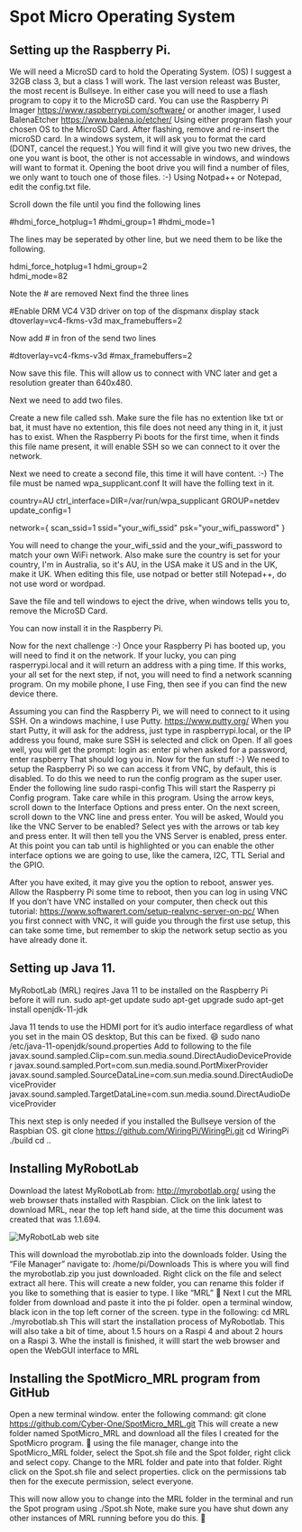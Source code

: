 # Spot Micro Operating System

## Setting up the Raspberry Pi.

We will need a MicroSD card to hold the Operating System. (OS) I suggest a 32GB class 3, but a class 1 will work.
The last version releast was Buster, the most recent is Bullseye.
In either case you will need to use a flash program to copy it to the MicroSD card.
You can use the Raspberry Pi Imager https://www.raspberrypi.com/software/ or another imager, 
I used BalenaEtcher https://www.balena.io/etcher/
Using either program flash your chosen OS to the MicroSD Card.
After flashing, remove and re-insert the microSD card. 
In a windows system, it will ask you to format the card (DONT, cancel the request.)
You will find it will give you two new drives, the one you want is boot, the other is not accessable in windows, and windows will want to format it.
Opening the boot drive you will find a number of files, we only want to touch one of those files. :-)
Using Notpad++ or Notepad, edit the config.txt file.

Scroll down the file until you find the following lines

#hdmi_force_hotplug=1
#hdmi_group=1
#hdmi_mode=1

The lines may be seperated by other line, but we need them to be like the following.

hdmi_force_hotplug=1
hdmi_group=2     
hdmi_mode=82

Note the # are removed
Next find the three lines

#Enable DRM VC4 V3D driver on top of the dispmanx display stack
dtoverlay=vc4-fkms-v3d
max_framebuffers=2

Now add # in fron of the send two lines

#dtoverlay=vc4-fkms-v3d
#max_framebuffers=2

Now save this file.
This will allow us to connect with VNC later and get a resolution greater than 640x480.

Next we need to add two files.

Create a new file called ssh.
Make sure the file has no extention like txt or bat, it must have no extention, this file does not need any thing in it, it just has to exist.
When the Raspberry Pi boots for the first time, when it finds this file name present, it will enable SSH so we can connect to  it over the network.

Next we need to create a second file, this time it will have content. :-)
The file must be named wpa_supplicant.conf
It will have the folling text in it.

country=AU
ctrl_interface=DIR=/var/run/wpa_supplicant GROUP=netdev
update_config=1

network={
scan_ssid=1
ssid="your_wifi_ssid"
psk="your_wifi_password"
}

You will need to change the your_wifi_ssid and the your_wifi_password to match your own WiFi network.
Also make sure the country is set for your country, I'm in Australia, so it's AU, in the USA make it US and in the UK, make it UK.
When editing this file, use notpad or better still Notepad++, do not use word or wordpad.

Save the file and tell windows to eject the drive, when windows tells you to, remove the MicroSD Card.

You can now install it in the Raspberry Pi.

Now for the next challenge :-)
Once your Raspberry Pi has booted up, you will need to find it on the network.
If your lucky, you can ping rasperrypi.local and it will return an address with a ping time.
If this works, your all set for the next step, if not, you will need to find a network scanning program.
On my mobile phone, I use Fing, then see if you can find the new device there.

Assuming you can find the Raspberry Pi, we will need to connect to it using SSH.
On a windows machine, I use Putty.
https://www.putty.org/
When you start Putty,  it will ask for the address, just type in raspberrypi.local, or the IP address you found, make sure SSH is selected and click on Open.
If all goes well, you will get the prompt:
login as:
enter pi
when asked for a password, enter
raspberry
That should log you in.
Now for the fun stuff :-)
We need to setup the Raspberry Pi so we can access it from VNC, by default, this is disabled.
To do this we need to run the config program as the super user.
Ender the following line
sudo raspi-config
This will start the Rasperry pi Config program.  Take care while in this program.
Using the arrow keys, scroll down to the Interface Options and press enter.
On the next screen, scroll down to the VNC line and press enter.
You will be asked, Would you like the VNC Server to be enabled?
Select yes with the arrows or tab key and press enter.
It will then tell you the VNS Server is enabled, press enter.
At this point you can tab until <Finish> is highlighted or you can enable the other interface options we are going to use, like the camera, I2C, TTL Serial and the GPIO.

After you have exited, it may give you the option to reboot, answer yes.
Allow the Raspberry Pi some time to reboot, then you can log in using VNC
If you don’t have VNC installed on your computer, then check out this tutorial: https://www.softwarert.com/setup-realvnc-server-on-pc/
When you first connect with VNC, it will guide you through the first use setup, this can take some time, but remember to skip the network setup sectio as you have already done it.

## Setting up Java 11.

MyRobotLab (MRL) reqires Java 11 to be installed on the Raspberry Pi before it will run.
sudo apt-get update
sudo apt-get upgrade
sudo apt-get install openjdk-11-jdk

Java 11 tends to use the HDMI port for it’s audio interface regardless of what you set in the main OS desktop,  But this can be fixed. 😄 
sudo nano /etc/java-11-openjdk/sound.properties
Add to following to the file
javax.sound.sampled.Clip=com.sun.media.sound.DirectAudioDeviceProvider
javax.sound.sampled.Port=com.sun.media.sound.PortMixerProvider
javax.sound.sampled.SourceDataLine=com.sun.media.sound.DirectAudioDeviceProvider
javax.sound.sampled.TargetDataLine=com.sun.media.sound.DirectAudioDeviceProvider

This next step is only needed if you installed the Bullseye version of the Raspbian OS.
git clone https://github.com/WiringPi/WiringPi.git
cd WiringPi
./build
cd ..


## Installing MyRobotLab

Download the latest MyRobotLab from:
http://myrobotlab.org/
using the web browser thats installed with Raspbian.
Click on the link latest to download MRL, near the top left hand side, at the time this document was created that was 1.1.694.

![MyRobotLab web site](https://paper-attachments.dropbox.com/s_3312125F65CA3DC01444C81917CB3E917B429E9A33B5A513DF0D3BDF0783359C_1641116633602_Download_MRL.png)


This will download the myrobotlab.zip into the downloads folder.
Using the “File Manager” navigate to:
/home/pi/Downloads
This is where you will find the myrobotlab.zip you just downloaded.
Right click on the file and select extract all here.
This will create a new folder, you can rename this folder if you like to something that is easier to type.  I like “MRL” 🙂 
Next I cut the MRL folder from download and paste it into the pi folder.
open a terminal window, black icon in the top left corner of the screen.
type in the following:
cd MRL
./myrobotlab.sh
This will start the installation process of MyRobotlab.
This will also take a bit of time, about 1.5 hours on a Raspi 4 and about 2 hours on a Raspi 3.
Whe the install is finished, it willl start the web browser and open the WebGUI interface to MRL

## Installing the SpotMicro_MRL program from GitHub

Open a new terminal window.
enter the following command:
git clone https://github.com/Cyber-One/SpotMicro_MRL.git
This will create a new folder named SpotMicro_MRL and download all the files I created for the SpotMicro program. 🙂 
using the file manager, change into the SpotMicro_MRL folder, select the Spot.sh file and the Spot folder, right click and select copy.
Change to the MRL folder and pate into that folder.
Right click on the Spot.sh file and select properties.
click on the permissions tab then for the execute permission, select everyone.

This will now allow you to change into the MRL folder in the terminal and run the Spot program using
./Spot.sh
Note, make sure you have shut down any other instances of MRL running before you do this. 🙂

